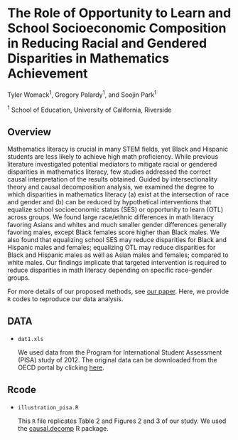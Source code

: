 # The Role of Opportunity to Learn and School Socioeconomic Composition in Reducing Racial and Gendered Disparities in Mathematics Achievement


Tyler Womack<sup>1</sup>, Gregory Palardy<sup>1</sup>, and Soojin Park<sup>1</sup>

<sup>1</sup> School of Education, University of California, Riverside  

## Overview
Mathematics literacy is crucial in many STEM fields, yet Black and Hispanic students are less likely to achieve high math proficiency. While previous literature investigated potential mediators to mitigate racial or gendered disparities in mathematics literacy, few studies addressed the correct causal interpretation of the results obtained. Guided by intersectionality theory and causal decomposition analysis, we examined the degree to which disparities in mathematics literacy (a) exist at the intersection of race and gender and (b) can be reduced by hypothetical interventions that equalize school socioeconomic status (SES) or opportunity to learn (OTL) across groups. We found large race/ethnic differences in math literacy favoring Asians and whites and much smaller gender differences generally favoring males, except Black females score higher than Black males. We also found that equalizing school SES may reduce disparities for Black and Hispanic males and females; equalizing OTL may reduce disparities for Black and Hispanic males as well as Asian males and females; compared to white males. Our findings implicate that targeted intervention is required to reduce disparities in math literacy depending on specific race-gender groups.

For more details of our proposed methods, see [our paper](https://www.tandfonline.com/doi/full/10.1080/19345747.2024.2342850). Here, we provide `R` codes to reproduce our data analysis. 

## DATA

* `dat1.xls` 
  
  We used data from the Program for International Student Assessment (PISA) study of 2012. The original data can be downloaded from the OECD portal by clicking [here](https://www.oecd.org/pisa/data/).
  
## Rcode

* `illustration_pisa.R`
  
  This `R` file replicates Table 2 and Figures 2 and 3 of our study. We used the [causal.decomp](https://cran.r-project.org/web/packages/causal.decomp/index.html) R package. 
